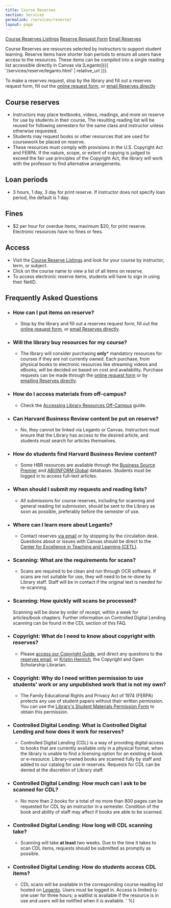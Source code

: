 ```yaml
---
title: Course Reserves
section: Services
permalink: /services/reserve/
layout: page
---
```

<p class="text-center">
    <a href="https://alliance-uidaho.alma.exlibrisgroup.com/leganto/public/01ALLIANCE_UID/searchlists" class="btn btn-outline-pride-gold m-2" ><span class="fas fa-book"></span> Course Reserves Listings</a>
    <a href="https://uidaho.co1.qualtrics.com/jfe/form/SV_d3UL6u0pxEGpZs2" class="btn btn-outline-pride-gold my-2" target="_blank" rel="noopener"><span class="fas fa-link"></span>Reserve Request Form</a>
    <a href="mailto:libreserve@uidaho.edu" class="btn btn-outline-clearwater m-2"><span class="fas fa-envelope"></span> Email Reserves</a>
</p>

Course Reserves are resources selected by instructors to support student learning. 
Reserve items have shorter loan periods to ensure all users have access to the resources. 
These items can be compiled into a single reading list accessible directly in Canvas via [Leganto]({{ '/services/reserve/leganto.html' | relative_url }}).

To make a reserves request, stop by the library and fill out a reserves request form, fill out the [online request form](https://uidaho.co1.qualtrics.com/jfe/form/SV_d3UL6u0pxEGpZs2), or [email Reserves directly](mailto:libreserve@uidaho.edu)

## Course reserves

- Instructors may place textbooks, videos, readings, and more on reserve for use by students in their course. The resulting reading list will be reused for following semesters for the same class and instructor unless otherwise requested.
- Students may request books or other resources that are used for coursework be placed on reserve.
- These resources must comply with provisions in the U.S. Copyright Act and FERPA. If the nature, scope, or extent of copying is judged to exceed the fair use principles of the Copyright Act, the library will work with the professor to find alternative arrangements.

## Loan periods

- 3 hours, 1 day, 3 day for print reserve. If instructor does not specify loan period, the default is 1 day.

## Fines

- $2 per hour for overdue items, maximum $20, for print reserve. Electronic resources have no fines or fees.

## Access

- Visit the [Course Reserve Listings](https://alliance-uidaho.alma.exlibrisgroup.com/leganto/public/01ALLIANCE_UID/searchlists) and look for your course by instructor, term, or subject.
- Click on the course name to view a list of all items on reserve.
- To access electronic reserve items, students will have to sign in using their NetID.

## Frequently Asked Questions

- ### How can I put items on reserve?
    - Stop by the library and fill out a reserves request form, fill out the [online request form](https://uidaho.co1.qualtrics.com/jfe/form/SV_d3UL6u0pxEGpZs2), or [email Reserves directly](mailto:libreserve@uidaho.edu).
- ### Will the library buy resources for my course?
    - The library will consider purchasing **only*** mandatory resources for courses if they are not currently owned. Each purchase, from physical books to electronic resources like streaming videos and eBooks, will be decided on based on cost and availability. Purchase requests can be made through the [online request form](https://uidaho.co1.qualtrics.com/jfe/form/SV_d3UL6u0pxEGpZs2) or by [emailing Reserves directly](mailto:libreserve@uidaho.edu).
- ### How do I access materials from off-campus?
    - Check the [Accessing Library Resources Off-Campus](https://www.lib.uidaho.edu/services/distance.html) guide.
- ### Can Harvard Business Review content be put on reserve?
    - No, they cannot be linked via Leganto or Canvas. Instructors must ensure that the Library has access to the desired article, and students must search for articles themselves.
- ### How do students find Harvard Business Review content?
    - Some HBR resources are available through the [Business Source Premier](https://uidaho.idm.oclc.org/login?url=https://search.ebscohost.com/login.aspx?site=bsi) and [ABI/INFORM Global](https://uidaho.idm.oclc.org/login?url=https://search.proquest.com/abiglobal?accountid=14551) databases. Students must be logged in to access full-text articles.
- ### When should I submit my requests and reading lists?
    - All submissions for course reserves, including for scanning and general reading list submission, should be sent to the Library as soon as possible, preferably before the semester of use.
- ### Where can I learn more about Leganto?
    - Contact reserves [via email](mailto:libreserve) or by stopping by the circulation desk. Questions about or issues with Canvas should be direct to the [Center for Excellence in Teaching and Learning (CETL)](https://www.webpages.uidaho.edu/cetl/index.asp).

- ### Scanning: What are the requirements for scans?
    - Scans are required to be clean and run through OCR software. If scans are not suitable for use, they will need to be re-done by Library staff. Staff will be in contact if the original text is needed for re-scanning.
- ### Scanning: How quickly will scans be processed?
    Scanning will be done by order of receipt, within a week for articles/book chapters. Further information on Controlled Digital Lending scanning can be found in the CDL section of this FAQ.

- ### Copyright: What do I need to know about copyright with reserves?
    - Please [access our Copyright Guide](https://www.lib.uidaho.edu/copyright/guide.html), and direct any questions to the [reserves email](libreserve@uidaho.edu), or [Kristin Henrich](mailto:khenrich@uidaho.edu), the Copyright and Open Scholarship Librarian.
- ### Copyright: Why do I need written permission to use students' work or any unpublished work that is not my own?
    - The Family Educational Rights and Privacy Act of 1974 (FERPA) protects any use of student papers without their written permission. You can use the [Library's Student Materials Permission Form](https://www.lib.uidaho.edu/pdf/studentMaterialsPermission.pdf) to obtain this permission.

- ### Controlled Digital Lending: What is Controlled Digital Lending and how does it work for reserves?
    - Controlled Digital Lending (CDL) is a way of providing digital access to books that are currently available only in a physical format, when the library is unable to find a licensing option for an existing e-book or e-resource. Library-owned books are scanned fully by staff and added to our catalog for use in reserves. Requests for CDL can be denied at the discretion of Library staff.
- ### Controlled Digital Lending: How much can I ask to be scanned for CDL?
    - No more than 2 books for a total of no more than 800 pages can be requested for CDL by an instructor in a semester. Condition of the book and ability of staff may affect if books are able to be scanned.
- ### Controlled Digital Lending: How long will CDL scanning take?
    - Scanning will take **at least** two weeks. Due to the time it takes to scan CDL items, requests should be submitted as promptly as possible.
- ### Controlled Digital Lending: How do students access CDL items?
    - CDL scans will be available in the corresponding course reading list hosted on [Leganto](https://alliance-uidaho.alma.exlibrisgroup.com/leganto/public/01ALLIANCE_UID/searchlists). Users must be logged in. Access is limited to one user for three hours; a waitlist is available if the resource is in use and users will be notified when it is available.
' %}